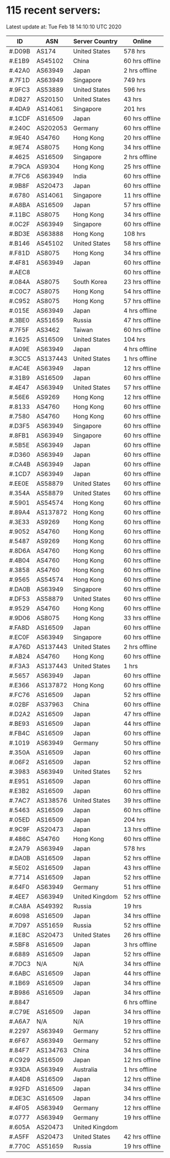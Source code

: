 # 115 recent servers:

Latest update at: Tue Feb 18 14:10:10 UTC 2020

| ID | ASN | Server Country | Online |
| -- | --- | -------------- | ------ |
| #.D09B | AS174 | United States | 578 hrs |
| #.E1B9 | AS45102 | China | 60 hrs offline |
| #.42A0 | AS63949 | Japan | 2 hrs offline |
| #.7F1D | AS63949 | Singapore | 749 hrs |
| #.9FC3 | AS53889 | United States | 596 hrs |
| #.D827 | AS20150 | United States | 43 hrs |
| #.4DA9 | AS14061 | Singapore | 201 hrs |
| #.1CDF | AS16509 | Japan | 60 hrs offline |
| #.240C | AS202053 | Germany | 60 hrs offline |
| #.9E40 | AS4760 | Hong Kong | 20 hrs offline |
| #.9E74 | AS8075 | Hong Kong | 34 hrs offline |
| #.4625 | AS16509 | Singapore | 2 hrs offline |
| #.79CA | AS9304 | Hong Kong | 25 hrs offline |
| #.7FC6 | AS63949 | India | 60 hrs offline |
| #.9B8F | AS20473 | Japan | 60 hrs offline |
| #.6780 | AS14061 | Singapore | 11 hrs offline |
| #.A8BA | AS16509 | Japan | 57 hrs offline |
| #.11BC | AS8075 | Hong Kong | 34 hrs offline |
| #.0C2F | AS63949 | Singapore | 60 hrs offline |
| #.BD3E | AS63888 | Hong Kong | 108 hrs |
| #.B146 | AS45102 | United States | 58 hrs offline |
| #.F81D | AS8075 | Hong Kong | 34 hrs offline |
| #.4F81 | AS63949 | Japan | 60 hrs offline |
| #.AEC8 |  |  | 60 hrs offline |
| #.084A | AS8075 | South Korea | 23 hrs offline |
| #.C0C7 | AS8075 | Hong Kong | 54 hrs offline |
| #.C952 | AS8075 | Hong Kong | 57 hrs offline |
| #.015E | AS63949 | Japan | 4 hrs offline |
| #.3BE0 | AS51659 | Russia | 47 hrs offline |
| #.7F5F | AS3462 | Taiwan | 60 hrs offline |
| #.1625 | AS16509 | United States | 104 hrs |
| #.A09E | AS63949 | Japan | 4 hrs offline |
| #.3CC5 | AS137443 | United States | 1 hrs offline |
| #.AC4E | AS63949 | Japan | 12 hrs offline |
| #.31B9 | AS16509 | Japan | 60 hrs offline |
| #.4E47 | AS63949 | United States | 57 hrs offline |
| #.56E6 | AS9269 | Hong Kong | 12 hrs offline |
| #.8133 | AS4760 | Hong Kong | 60 hrs offline |
| #.7580 | AS4760 | Hong Kong | 60 hrs offline |
| #.D3F5 | AS63949 | Singapore | 60 hrs offline |
| #.8FB1 | AS63949 | Singapore | 60 hrs offline |
| #.5B5E | AS63949 | Japan | 60 hrs offline |
| #.D360 | AS63949 | Japan | 60 hrs offline |
| #.CA4B | AS63949 | Japan | 60 hrs offline |
| #.1CD7 | AS63949 | Japan | 60 hrs offline |
| #.EE0E | AS58879 | United States | 60 hrs offline |
| #.354A | AS58879 | United States | 60 hrs offline |
| #.5901 | AS54574 | Hong Kong | 60 hrs offline |
| #.89A4 | AS137872 | Hong Kong | 60 hrs offline |
| #.3E33 | AS9269 | Hong Kong | 60 hrs offline |
| #.9052 | AS4760 | Hong Kong | 60 hrs offline |
| #.5487 | AS9269 | Hong Kong | 60 hrs offline |
| #.8D6A | AS4760 | Hong Kong | 60 hrs offline |
| #.4B04 | AS4760 | Hong Kong | 60 hrs offline |
| #.3858 | AS4760 | Hong Kong | 60 hrs offline |
| #.9565 | AS54574 | Hong Kong | 60 hrs offline |
| #.DA0B | AS63949 | Singapore | 60 hrs offline |
| #.DF53 | AS58879 | United States | 60 hrs offline |
| #.9529 | AS4760 | Hong Kong | 60 hrs offline |
| #.9D06 | AS8075 | Hong Kong | 33 hrs offline |
| #.FA8D | AS16509 | Japan | 60 hrs offline |
| #.EC0F | AS63949 | Singapore | 60 hrs offline |
| #.A76D | AS137443 | United States | 2 hrs offline |
| #.AB24 | AS4760 | Hong Kong | 60 hrs offline |
| #.F3A3 | AS137443 | United States | 1 hrs |
| #.5657 | AS63949 | Japan | 60 hrs offline |
| #.E366 | AS137872 | Hong Kong | 60 hrs offline |
| #.FC76 | AS16509 | Japan | 52 hrs offline |
| #.02BF | AS37963 | China | 60 hrs offline |
| #.D2A2 | AS16509 | Japan | 47 hrs offline |
| #.BE93 | AS16509 | Japan | 44 hrs offline |
| #.FB4C | AS16509 | Japan | 60 hrs offline |
| #.1019 | AS63949 | Germany | 50 hrs offline |
| #.350A | AS16509 | Japan | 60 hrs offline |
| #.06F2 | AS16509 | Japan | 52 hrs offline |
| #.3983 | AS63949 | United States | 52 hrs |
| #.E951 | AS16509 | Japan | 60 hrs offline |
| #.E3B2 | AS16509 | Japan | 60 hrs offline |
| #.7AC7 | AS138576 | United States | 39 hrs offline |
| #.5463 | AS16509 | Japan | 60 hrs offline |
| #.05ED | AS16509 | Japan | 204 hrs |
| #.9C9F | AS20473 | Japan | 13 hrs offline |
| #.486C | AS4760 | Hong Kong | 60 hrs offline |
| #.2A79 | AS63949 | Japan | 578 hrs |
| #.DA0B | AS16509 | Japan | 52 hrs offline |
| #.5E02 | AS16509 | Japan | 43 hrs offline |
| #.7714 | AS16509 | Japan | 52 hrs offline |
| #.64F0 | AS63949 | Germany | 51 hrs offline |
| #.4EE7 | AS63949 | United Kingdom | 52 hrs offline |
| #.CA8A | AS49392 | Russia | 19 hrs |
| #.6098 | AS16509 | Japan | 34 hrs offline |
| #.7D97 | AS51659 | Russia | 52 hrs offline |
| #.1E8C | AS20473 | United States | 26 hrs offline |
| #.5BF8 | AS16509 | Japan | 3 hrs offline |
| #.6889 | AS16509 | Japan | 52 hrs offline |
| #.7DC3 | N/A | N/A | 34 hrs offline |
| #.6ABC | AS16509 | Japan | 44 hrs offline |
| #.1B69 | AS16509 | Japan | 34 hrs offline |
| #.B986 | AS16509 | Japan | 34 hrs offline |
| #.8847 |  |  | 6 hrs offline |
| #.C79E | AS16509 | Japan | 34 hrs offline |
| #.A6A7 | N/A | N/A | 19 hrs offline |
| #.2297 | AS63949 | Germany | 52 hrs offline |
| #.6F67 | AS63949 | Germany | 52 hrs offline |
| #.84F7 | AS134763 | China | 34 hrs offline |
| #.C929 | AS16509 | Japan | 12 hrs offline |
| #.93DA | AS63949 | Australia | 1 hrs offline |
| #.A4D8 | AS16509 | Japan | 12 hrs offline |
| #.92FD | AS16509 | Japan | 34 hrs offline |
| #.DE3C | AS16509 | Japan | 34 hrs offline |
| #.4F05 | AS63949 | Germany | 12 hrs offline |
| #.0777 | AS63949 | Germany | 19 hrs offline |
| #.605A | AS20473 | United Kingdom | |
| #.A5FF | AS20473 | United States | 42 hrs offline |
| #.770C | AS51659 | Russia | 19 hrs offline |

